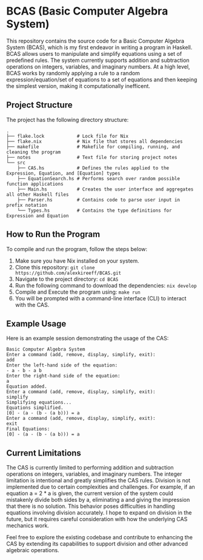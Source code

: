 # BCAS (Basic Computer Algebra System)

This repository contains the source code for a Basic Computer Algebra System (BCAS), which is my first endeavor in writing a program in Haskell. BCAS allows users to manipulate and simplify equations using a set of predefined rules. The system currently supports addition and subtraction operations on integers, variables, and imaginary numbers. At a high level, BCAS works by randomly applying a rule to a random expression/equation/set of equations to a set of equations and then keeping the simplest version, making it computationally inefficent.

## Project Structure

The project has the following directory structure:

```
.
├── flake.lock            # Lock file for Nix
├── flake.nix             # Nix file that stores all dependencies
├── makefile              # Makefile for compiling, running, and cleaning the program
├── notes                 # Text file for storing project notes
└── src
    ├── CAS.hs            # Defines the rules applied to the Expression, Equation, and [Equation] types
    ├── EquationSearch.hs # Performs search over random possible function applications
    ├── Main.hs           # Creates the user interface and aggregates all other Haskell files
    ├── Parser.hs         # Contains code to parse user input in prefix notation
    └── Types.hs          # Contains the type definitions for Expression and Equation
```

## How to Run the Program

To compile and run the program, follow the steps below:

1. Make sure you have Nix installed on your system.
2. Clone this repository: `git clone https://github.com/alexkireeff/BCAS.git`
3. Navigate to the project directory: `cd BCAS`
4. Run the following command to download the dependencies: `nix develop`
5. Compile and Execute the program using: `make run`
6. You will be prompted with a command-line interface (CLI) to interact with the CAS.

## Example Usage

Here is an example session demonstrating the usage of the CAS:

```
Basic Computer Algebra System
Enter a command (add, remove, display, simplify, exit):
add
Enter the left-hand side of the equation:
- a - b - a b
Enter the right-hand side of the equation:
a
Equation added.
Enter a command (add, remove, display, simplify, exit):
simplify
Simplifying equations...
Equations simplified.
[0] - (a - (b - (a b))) = a
Enter a command (add, remove, display, simplify, exit):
exit
Final Equations:
[0] - (a - (b - (a b))) = a
```

## Current Limitations

The CAS is currently limited to performing addition and subtraction operations on integers, variables, and imaginary numbers. The integer limitation is intentional and greatly simplifies the CAS rules. Division is not implemented due to certain complexities and challenges. For example, if an equation a = 2 * a is given, the current version of the system could mistakenly divide both sides by a, eliminating a and giving the impression that there is no solution. This behavior poses difficulties in handling equations involving division accurately. I hope to expand on division in the future, but it requires careful consideration with how the underlying CAS mechanics work.

Feel free to explore the existing codebase and contribute to enhancing the CAS by extending its capabilities to support division and other advanced algebraic operations.
